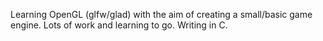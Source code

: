 Learning OpenGL (glfw/glad) with the aim of creating a small/basic game engine.
Lots of work and learning to go.
Writing in C.
